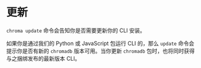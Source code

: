# 更新

`chroma update` 命令会告知你是否需要更新你的 CLI 安装。

如果你是通过我们的 Python 或 JavaScript 包运行 CLI 的，那么 `update` 命令会提示你是否有新的 `chromadb` 版本可用。当你更新 `chromadb` 包时，也将同时获得与之捆绑发布的最新版本 CLI。